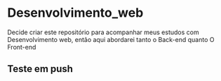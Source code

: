 # Desenvolvimento_web
Decide criar este repositório para acompanhar meus estudos com Desenvolvimento web, então aqui abordarei tanto o Back-end quanto O Front-end

## Teste em push

